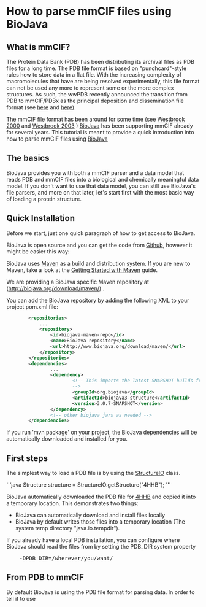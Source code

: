 # How to parse mmCIF files using BioJava

## What is mmCIF?

The Protein Data Bank (PDB) has been distributing its archival files as PDB files for a long time. The PDB file format is based on "punchcard"-style rules how to store data in a flat file. With the increasing complexity of macromolecules that have are being resolved experimentally, this file format can not be used any more to represent some or the more complex structures. As such, the wwPDB recently announced the transition from PDB to mmCIF/PDBx as  the principal deposition and dissemination file format (see 
[here](http://www.wwpdb.org/news/news_2013.html#22-May-2013) and 
[here](http://wwpdb.org/workshop/wgroup.html)). 

The mmCIF file format has been around for some time (see [Westbrook 2000][] and [Westbrook 2003][] ) [BioJava](http://www.biojava.org) has been supporting mmCIF already for several years. This tutorial is meant to provide a quick introduction into how to parse mmCIF files using [BioJava](http://www.biojava.org)

## The basics

BioJava provides you with both a mmCIF parser and a data model that reads PDB and mmCIF files into a biological and chemically meaningful data model. If you don't want to use that data model, you can still use BioJava's file parsers, and more on that later, let's start first with the most basic way of loading a protein structure.

## Quick Installation

Before we start, just one quick paragraph of how to get access to BioJava.

BioJava is open source and you can get the code from [Github](https://github.com/biojava/biojava), however it might be easier this way:

BioJava uses [Maven](http://maven.apache.org/) as a build and distribution system. If you are new to Maven, take a look at the [Getting Started with Maven](http://maven.apache.org/guides/getting-started/index.html)  guide.

We are providing a BioJava specific Maven repository at (http://biojava.org/download/maven/) .

You can add the BioJava repository by adding the following XML to your project pom.xml file:
```xml
        <repositories>
            ...
            <repository>
                <id>biojava-maven-repo</id>
                <name>BioJava repository</name>
                <url>http://www.biojava.org/download/maven/</url>           
            </repository>
        </repositories>
        <dependencies>
                ...
                <dependency>
                        <!-- This imports the latest SNAPSHOT builds from the protein structure modules of BioJava
                        -->                        
                        <groupId>org.biojava</groupId>
                        <artifactId>biojava3-structure</artifactId>
                        <version>3.0.7-SNAPSHOT</version>
                </dependency>
                <!-- other biojava jars as needed -->
        </dependencies> 
```

If you run 'mvn package' on your project, the BioJava dependencies will be automatically downloaded and installed for you.

## First steps

The simplest way to load a PDB file is by using the [StructureIO](http://www.biojava.org/docs/api/org/biojava3/structure/StructureIO.html) class.

'''java
    Structure structure = StructureIO.getStructure("4HHB");
'''

BioJava  automatically downloaded the PDB file for [4HHB](http://www.rcsb.org/pdb/explore.do?structureId=4HHB) and copied it into a temporary location. This demonstrates two things:

+ BioJava can automatically download and install files locally
+ BioJava by default writes those files into a temporary location (The system temp directory "java.io.tempdir"). 

If you already have a local PDB installation, you can configure where BioJava should read the files from by setting the PDB_DIR system property

<pre>
    -DPDB_DIR=/wherever/you/want/
</pre>

## From PDB to mmCIF

By default BioJava is using the PDB file format for parsing data. In order to tell it to use

<!-- References -->


[Westbrook 2000]: http://www.ncbi.nlm.nih.gov/pubmed/10842738 "Westbrook JD and Bourne PE. STAR/mmCIF: an ontology for macromolecular structure. Bioinformatics 2000 Feb; 16(2) 159-68. pmid:10842738." 

[Westbrook 2003]: http://www.ncbi.nlm.nih.gov/pubmed/12647386 "Westbrook JD and Fitzgerald PM. The PDB format, mmCIF, and other data formats. Methods Biochem Anal 2003; 44 161-79. pmid:12647386."

